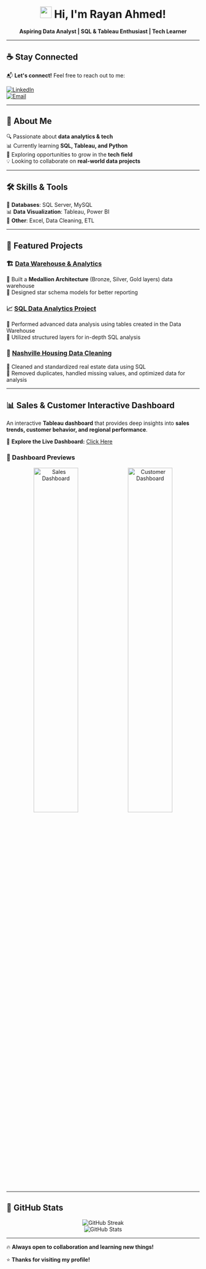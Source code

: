 <h1 align="center">
  <img src="https://media.giphy.com/media/hvRJCLFzcasrR4ia7z/giphy.gif" width="30px">
  Hi, I'm Rayan Ahmed!
</h1>

<p align="center">
  <b>Aspiring Data Analyst | SQL & Tableau Enthusiast | Tech Learner</b>
</p>

---

## ☕ Stay Connected  

📬 **Let's connect!** Feel free to reach out to me:  

[![LinkedIn](https://img.shields.io/badge/LinkedIn-0077B5?style=for-the-badge&logo=linkedin&logoColor=white)](https://www.linkedin.com/in/rayanahmed2002/)  
[![Email](https://img.shields.io/badge/Email-D14836?style=for-the-badge&logo=gmail&logoColor=white)](mailto:rayandp808@gmail.com)

---

## 📌 About Me  
🔍 Passionate about **data analytics & tech**  
📊 Currently learning **SQL, Tableau, and Python**  
🚀 Exploring opportunities to grow in the **tech field**  
💡 Looking to collaborate on **real-world data projects**  

---

## 🛠 Skills & Tools  
📂 **Databases**: SQL Server, MySQL  
📊 **Data Visualization**: Tableau, Power BI  
📑 **Other**: Excel, Data Cleaning, ETL  

---

## 📂 Featured Projects  

### 🏗️ [Data Warehouse & Analytics](https://github.com/Ra638/SQL_Datawarehouse_Project)
🔹 Built a **Medallion Architecture** (Bronze, Silver, Gold layers) data warehouse  
🔹 Designed star schema models for better reporting  

### 📈 [SQL Data Analytics Project](https://github.com/Ra638/SQL_Data_Analytics_Project-)
🔹 Performed advanced data analysis using tables created in the Data Warehouse  
🔹 Utilized structured layers for in-depth SQL analysis  

### 🏡 [Nashville Housing Data Cleaning](https://github.com/Ra638/DATA-CLEANING-USING-SQL)
🔹 Cleaned and standardized real estate data using SQL  
🔹 Removed duplicates, handled missing values, and optimized data for analysis  

---

## 📊 Sales & Customer Interactive Dashboard  

An interactive **Tableau dashboard** that provides deep insights into **sales trends, customer behavior, and regional performance**.  

🔗 **Explore the Live Dashboard:** [Click Here](https://public.tableau.com/app/profile/rayan.ahmed3713/viz/SalesCustomerDashboardsDynamic_17418711916300/SalesDashboard)  

### 📌 Dashboard Previews  

<p align="center">
  <img src="https://github.com/user-attachments/assets/1b3f6806-8530-4599-8bd1-ad749d5b571c"
" alt="Sales Dashboard" width="48%"/>
  <img src="https://github.com/user-attachments/assets/a8f39df4-e317-427a-b2e1-775fe26599e7"
" alt="Customer Dashboard" width="48%"/>
</p>  

---

## 🚀 GitHub Stats  

<p align="center">
  <!-- 🔥 GitHub Streak -->
  <img src="https://streak-stats.demolab.com?user=Ra638&theme=highcontrast&hide_border=true&date_format=M%20j%5B%2C%20Y%5D" alt="GitHub Streak" />
  <br>
  <!-- 📊 GitHub Stats -->
  <img src="https://github-readme-stats.vercel.app/api?username=Ra638&show_icons=true&theme=radical&hide_border=true" alt="GitHub Stats" />
  <br>
</p>

---

🔥 **Always open to collaboration and learning new things!**  

⭐ **Thanks for visiting my profile!**  
